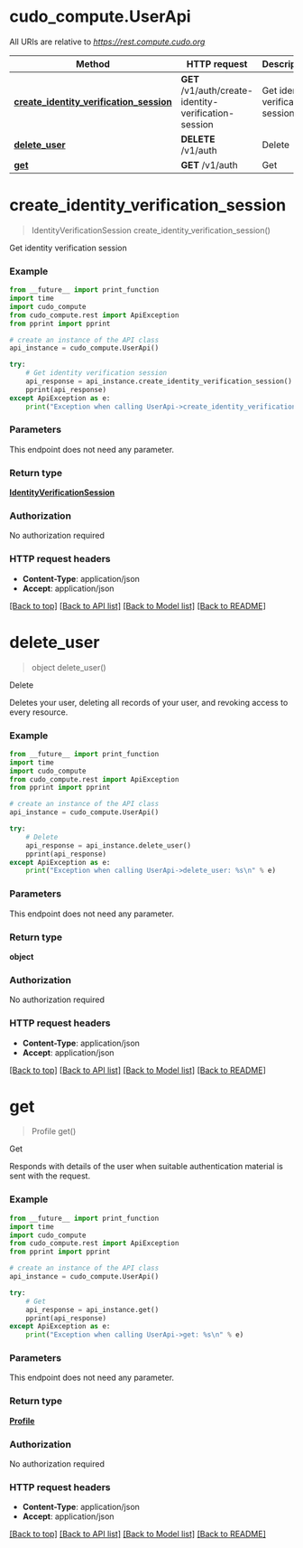 # cudo_compute.UserApi

All URIs are relative to *https://rest.compute.cudo.org*

Method | HTTP request | Description
------------- | ------------- | -------------
[**create_identity_verification_session**](UserApi.md#create_identity_verification_session) | **GET** /v1/auth/create-identity-verification-session | Get identity verification session
[**delete_user**](UserApi.md#delete_user) | **DELETE** /v1/auth | Delete
[**get**](UserApi.md#get) | **GET** /v1/auth | Get


# **create_identity_verification_session**
> IdentityVerificationSession create_identity_verification_session()

Get identity verification session

### Example
```python
from __future__ import print_function
import time
import cudo_compute
from cudo_compute.rest import ApiException
from pprint import pprint

# create an instance of the API class
api_instance = cudo_compute.UserApi()

try:
    # Get identity verification session
    api_response = api_instance.create_identity_verification_session()
    pprint(api_response)
except ApiException as e:
    print("Exception when calling UserApi->create_identity_verification_session: %s\n" % e)
```

### Parameters
This endpoint does not need any parameter.

### Return type

[**IdentityVerificationSession**](IdentityVerificationSession.md)

### Authorization

No authorization required

### HTTP request headers

 - **Content-Type**: application/json
 - **Accept**: application/json

[[Back to top]](#) [[Back to API list]](../README.md#documentation-for-api-endpoints) [[Back to Model list]](../README.md#documentation-for-models) [[Back to README]](../README.md)

# **delete_user**
> object delete_user()

Delete

Deletes your user, deleting all records of your user, and revoking access to every resource.

### Example
```python
from __future__ import print_function
import time
import cudo_compute
from cudo_compute.rest import ApiException
from pprint import pprint

# create an instance of the API class
api_instance = cudo_compute.UserApi()

try:
    # Delete
    api_response = api_instance.delete_user()
    pprint(api_response)
except ApiException as e:
    print("Exception when calling UserApi->delete_user: %s\n" % e)
```

### Parameters
This endpoint does not need any parameter.

### Return type

**object**

### Authorization

No authorization required

### HTTP request headers

 - **Content-Type**: application/json
 - **Accept**: application/json

[[Back to top]](#) [[Back to API list]](../README.md#documentation-for-api-endpoints) [[Back to Model list]](../README.md#documentation-for-models) [[Back to README]](../README.md)

# **get**
> Profile get()

Get

Responds with details of the user when suitable authentication material is sent with the request.

### Example
```python
from __future__ import print_function
import time
import cudo_compute
from cudo_compute.rest import ApiException
from pprint import pprint

# create an instance of the API class
api_instance = cudo_compute.UserApi()

try:
    # Get
    api_response = api_instance.get()
    pprint(api_response)
except ApiException as e:
    print("Exception when calling UserApi->get: %s\n" % e)
```

### Parameters
This endpoint does not need any parameter.

### Return type

[**Profile**](Profile.md)

### Authorization

No authorization required

### HTTP request headers

 - **Content-Type**: application/json
 - **Accept**: application/json

[[Back to top]](#) [[Back to API list]](../README.md#documentation-for-api-endpoints) [[Back to Model list]](../README.md#documentation-for-models) [[Back to README]](../README.md)

